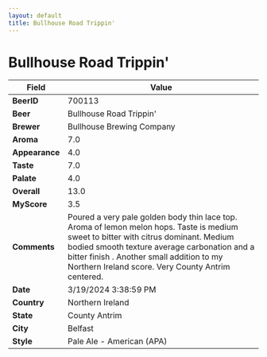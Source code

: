 ```yaml
---
layout: default
title: Bullhouse Road Trippin'
---
```


# Bullhouse Road Trippin'

| Field         | Value     |
|---------------|-----------|
| **BeerID** | 700113 |
| **Beer** | Bullhouse Road Trippin' |
| **Brewer** | Bullhouse Brewing Company |
| **Aroma** | 7.0 |
| **Appearance** | 4.0 |
| **Taste** | 7.0 |
| **Palate** | 4.0 |
| **Overall** | 13.0 |
| **MyScore** | 3.5 |
| **Comments** | Poured a very pale golden body thin lace top. Aroma of lemon melon hops. Taste is medium sweet to bitter with citrus dominant. Medium bodied smooth texture average carbonation and a bitter finish . Another small addition to my Northern Ireland score. Very County Antrim centered. |
| **Date** | 3/19/2024 3:38:59 PM |
| **Country** | Northern Ireland |
| **State** | County Antrim |
| **City** | Belfast |
| **Style** | Pale Ale - American (APA) |
